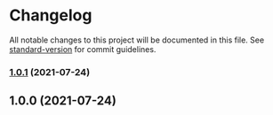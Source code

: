 # Changelog

All notable changes to this project will be documented in this file. See [standard-version](https://github.com/conventional-changelog/standard-version) for commit guidelines.

### [1.0.1](https://github.com/dcai/apollo-server-starter/compare/v1.0.0...v1.0.1) (2021-07-24)

## 1.0.0 (2021-07-24)
